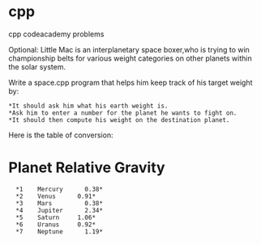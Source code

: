 # cpp
cpp codeacademy problems


Optional: Little Mac is an interplanetary space boxer,who is trying to win championship belts for various weight 
categories on other planets within the solar system.

Write a space.cpp program that helps him keep track of his target weight by:

    *It should ask him what his earth weight is.
    *Ask him to enter a number for the planet he wants to fight on.
    *It should then compute his weight on the destination planet.

Here is the table of conversion:

# Planet 	Relative Gravity

      *1 	Mercury 	 0.38*
      *2 	Venus 	   0.91*
      *3 	Mars 	     0.38*
      *4 	Jupiter 	 2.34*
      *5 	Saturn 	   1.06*
      *6 	Uranus 	   0.92*
      *7 	Neptune 	 1.19*
